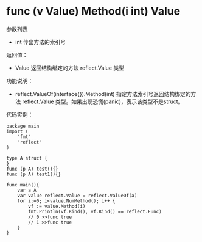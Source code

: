 # func (v Value) Method(i int) Value

参数列表

- int 传出方法的索引号

返回值：

- Value 返回结构绑定的方法 reflect.Value 类型

功能说明：

- reflect.ValueOf(interface{}).Method(int) 指定方法索引号返回结构绑定的方法 reflect.Value 类型。如果出现恐慌(panic)，表示该类型不是struct。

代码实例：
	
	package main
	import (
	    "fmt"
	    "reflect"
	)
	
	type A struct {
	}
	func (p A) test(){}
	func (p A) test1(){}
	
	func main(){
		var a A
		var value reflect.Value = reflect.ValueOf(a)
		for i:=0; i<value.NumMethod(); i++ {
			vf := value.Method(i)
			fmt.Println(vf.Kind(), vf.Kind() == reflect.Func)
			// 0 >>func true
			// 1 >>func true
		}
	}
